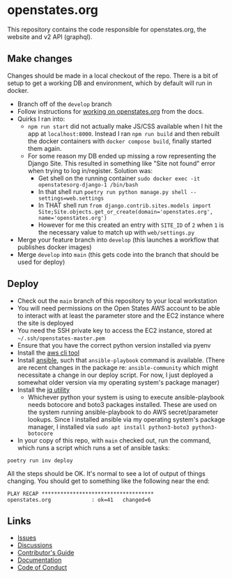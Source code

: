 # openstates.org

This repository contains the code responsible for openstates.org, the website and v2 API (graphql).

## Make changes

Changes should be made in a local checkout of the repo. There is a bit of setup to get a working DB and environment,
which by default will run in docker.

* Branch off of the `develop` branch
* Follow instructions for [working on openstates.org](https://docs.openstates.org/contributing/openstates-org/)
  from the docs.
* Quirks I ran into:
    * `npm run start` did not actually make JS/CSS available when I hit the app at `localhost:8000`. Instead I
      ran `npm run build` and then rebuilt the docker containers with `docker compose build`, finally started them
      again.
    * For some reason my DB ended up missing a row representing the Django Site. This resulted in something like "Site
      not found" error when trying to log in/register. Solution was:
        * Get shell on the running container `sudo docker exec -it openstatesorg-django-1 /bin/bash`
        * In that shell run `poetry run python manage.py shell --settings=web.settings`
        * In THAT shell
          run `from django.contrib.sites.models import Site;Site.objects.get_or_create(domain='openstates.org', name='openstates.org')`
        * However for me this created an entry with `SITE_ID` of `2` when `1` is the necessary value to match up
          with `web/settings.py`
* Merge your feature branch into `develop` (this launches a workflow that publishes docker images)
* Merge `develop` into `main` (this gets code into the branch that should be used for deploy)

## Deploy

* Check out the `main` branch of this repository to your local workstation
* You will need permissions on the Open States AWS account to be able to interact with
  at least the parameter store and the EC2 instance where the site is deployed
* You need the SSH private key to access the EC2 instance, stored at `~/.ssh/openstates-master.pem`
* Ensure that you have the correct python version installed via pyenv
* Install the [aws cli tool](https://docs.aws.amazon.com/cli/latest/userguide/getting-started-install.html)
* Install [ansible](https://docs.ansible.com/ansible/latest/installation_guide/intro_installation.html#installing-and-upgrading-ansible),
such that `ansible-playbook` command is available. (There are recent changes in the package re: `ansible-community`
which might necessitate a change in our deploy script. For now, I just deployed a somewhat older version via
my operating system's package manager)
* Install the [jq utility](https://jqlang.github.io/jq/)
    * Whichever python your system is using to execute ansible-playbook needs botocore and boto3 packages installed.
      These are used on the system running ansible-playbook to do AWS secret/parameter lookups. Since I installed
      ansible via my operating system's package manager, I installed via
      `sudo apt install python3-boto3 python3-botocore`
* In your copy of this repo, with `main` checked out, run the command, which runs a script which runs a set
  of ansible tasks:

```
poetry run inv deploy
```

All the steps should be OK. It's normal to see a lot of output of things changing. You should get to
something like the following near the end:

```
PLAY RECAP ************************************
openstates.org             : ok=41   changed=6
```

## Links

* [Issues](https://github.com/openstates/issues/issues)
* [Discussions](https://github.com/openstates/issues/discussions)
* [Contributor's Guide](https://docs.openstates.org/contributing/)
* [Documentation](https://docs.openstates.org/contributing/openstates-org/)
* [Code of Conduct](https://docs.openstates.org/code-of-conduct/)
